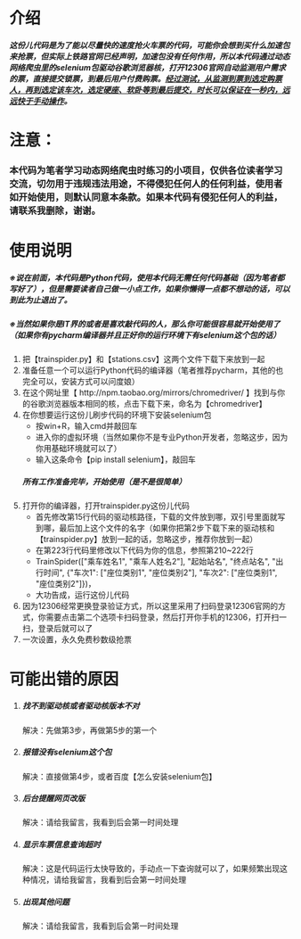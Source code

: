 <h1>介绍</h1>
<h5>这份儿代码是为了能以尽量快的速度抢火车票的代码，可能你会想到买什么加速包来抢票，但实际上铁路官网已经声明，加速包没有任何作用，所以本代码通过动态网络爬虫里的selenium包驱动谷歌浏览器核，打开12306官网自动监测用户需求的票，直接提交锁票，到最后用户付费购票。<u>经过测试，从监测到票到选定购票人，再到选定该车次，选定硬座、软卧等到最后提交，时长可以保证在一秒内，远远快于手动操作</u>。</h5>
<h1>注意：</h1>
<h3>本代码为笔者学习动态网络爬虫时练习的小项目，仅供各位读者学习交流，切勿用于违规违法用途，不得侵犯任何人的任何利益，使用者如开始使用，则默认同意本条款。如果本代码有侵犯任何人的利益，请联系我删除，谢谢。</h3>
<h1>使用说明</h1>
<h5>※说在前面，本代码是Python代码，使用本代码无需任何代码基础（因为笔者都写好了），但是需要读者自己做一小点工作，如果你懒得一点都不想动的话，可以到此为止退出了。</h5>
<h5>※当然如果你是IT界的或者是喜欢敲代码的人，那么你可能很容易就开始使用了（如果你有pycharm编译器并且正好你的运行环境下有selenium这个包的话）</h5>
<ol>
    <li>把【trainspider.py】和【stations.csv】这两个文件下载下来放到一起</li>
    <li>准备任意一个可以运行Python代码的编译器（笔者推荐pycharm，其他的也完全可以，安装方式可以问度娘）</li>
    <li>在这个网址里【 http://npm.taobao.org/mirrors/chromedriver/ 】找到与你的谷歌浏览器版本相同的核，点击下载下来，命名为【chromedriver】</li>
    <li>在你想要运行这份儿刷步代码的环境下安装selenium包
        <ul>
            <li>按win+R，输入cmd并敲回车</li>
            <li>进入你的虚拟环境（当然如果你不是专业Python开发者，忽略这步，因为你用基础环境就可以了）</li>
            <li>输入这条命令【pip install selenium】，敲回车</li></ul>
    <h5>所有工作准备完毕，开始使用（是不是很简单）</h5>
    </li>
    <li>打开你的编译器，打开trainspider.py这份儿代码
    <ul>
        <li>首先修改第15行代码的驱动核路径，下载的文件放到哪，双引号里面就写到哪，最后加上这个文件的名字（如果你把第2步下载下来的驱动核和【trainspider.py】放到一起的话，忽略这步，推荐你放到一起）</li>
        <li>在第223行代码里修改以下代码为你的信息，参照第210~222行         </li>
        <li>TrainSpider(["乘车姓名1", "乘车人姓名2"], "起始站名", "终点站名", "出行时间",  {"车次1": ["座位类别1", "座位类别2"], "车次2": ["座位类别1", "座位类别2"]})，</li>
        <li>大功告成，运行这份儿代码</li>
    </ul>
    </li>
    <li>因为12306经常更换登录验证方式，所以这里采用了扫码登录12306官网的方式，你需要点击第二个选项卡扫码登录，然后打开你手机的12306，打开扫一扫，登录后就可以了<img href="https://static.isleslie.com/typora/20201109133138.png"/></li>
    <li>
        一次设置，永久免费秒数级抢票
    </li>
</ol>
<h1>可能出错的原因</h1>
<ol>
    <li><h5>找不到驱动核或者驱动核版本不对</h5>
        解决：先做第3步，再做第5步的第一个
    </li>
    <li><h5>报错没有selenium这个包</h5>
        解决：直接做第4步，或者百度【怎么安装selenium包】
    </li>
    <li><h5>后台提醒网页改版</h5>
        解决：请给我留言，我看到后会第一时间处理
    </li>
    <li>
        <h5>显示车票信息查询超时</h5>
        解决：这是代码运行太快导致的，手动点一下查询就可以了，如果频繁出现这种情况，请给我留言，我看到后会第一时间处理
    </li>
    <li><h5>出现其他问题</h5>
        解决：请给我留言，我看到后会第一时间处理
    </li>
</ol>
